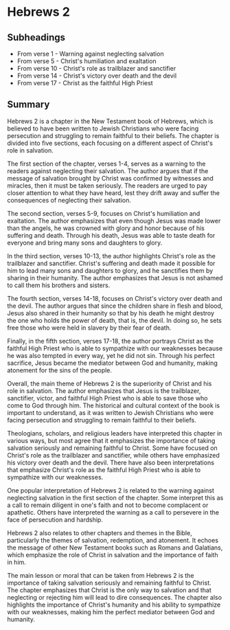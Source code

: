 # Hebrews 2

## Subheadings

* From verse 1 - Warning against neglecting salvation
* From verse 5 - Christ's humiliation and exaltation
* From verse 10 - Christ's role as trailblazer and sanctifier
* From verse 14 - Christ's victory over death and the devil
* From verse 17 - Christ as the faithful High Priest

## Summary

Hebrews 2 is a chapter in the New Testament book of Hebrews, which is believed to have been written to Jewish Christians who were facing persecution and struggling to remain faithful to their beliefs. The chapter is divided into five sections, each focusing on a different aspect of Christ's role in salvation.

The first section of the chapter, verses 1-4, serves as a warning to the readers against neglecting their salvation. The author argues that if the message of salvation brought by Christ was confirmed by witnesses and miracles, then it must be taken seriously. The readers are urged to pay closer attention to what they have heard, lest they drift away and suffer the consequences of neglecting their salvation.

The second section, verses 5-9, focuses on Christ's humiliation and exaltation. The author emphasizes that even though Jesus was made lower than the angels, he was crowned with glory and honor because of his suffering and death. Through his death, Jesus was able to taste death for everyone and bring many sons and daughters to glory.

In the third section, verses 10-13, the author highlights Christ's role as the trailblazer and sanctifier. Christ's suffering and death made it possible for him to lead many sons and daughters to glory, and he sanctifies them by sharing in their humanity. The author emphasizes that Jesus is not ashamed to call them his brothers and sisters.

The fourth section, verses 14-18, focuses on Christ's victory over death and the devil. The author argues that since the children share in flesh and blood, Jesus also shared in their humanity so that by his death he might destroy the one who holds the power of death, that is, the devil. In doing so, he sets free those who were held in slavery by their fear of death.

Finally, in the fifth section, verses 17-18, the author portrays Christ as the faithful High Priest who is able to sympathize with our weaknesses because he was also tempted in every way, yet he did not sin. Through his perfect sacrifice, Jesus became the mediator between God and humanity, making atonement for the sins of the people.

Overall, the main theme of Hebrews 2 is the superiority of Christ and his role in salvation. The author emphasizes that Jesus is the trailblazer, sanctifier, victor, and faithful High Priest who is able to save those who come to God through him. The historical and cultural context of the book is important to understand, as it was written to Jewish Christians who were facing persecution and struggling to remain faithful to their beliefs. 

Theologians, scholars, and religious leaders have interpreted this chapter in various ways, but most agree that it emphasizes the importance of taking salvation seriously and remaining faithful to Christ. Some have focused on Christ's role as the trailblazer and sanctifier, while others have emphasized his victory over death and the devil. There have also been interpretations that emphasize Christ's role as the faithful High Priest who is able to sympathize with our weaknesses.

One popular interpretation of Hebrews 2 is related to the warning against neglecting salvation in the first section of the chapter. Some interpret this as a call to remain diligent in one's faith and not to become complacent or apathetic. Others have interpreted the warning as a call to persevere in the face of persecution and hardship.

Hebrews 2 also relates to other chapters and themes in the Bible, particularly the themes of salvation, redemption, and atonement. It echoes the message of other New Testament books such as Romans and Galatians, which emphasize the role of Christ in salvation and the importance of faith in him.

The main lesson or moral that can be taken from Hebrews 2 is the importance of taking salvation seriously and remaining faithful to Christ. The chapter emphasizes that Christ is the only way to salvation and that neglecting or rejecting him will lead to dire consequences. The chapter also highlights the importance of Christ's humanity and his ability to sympathize with our weaknesses, making him the perfect mediator between God and humanity.